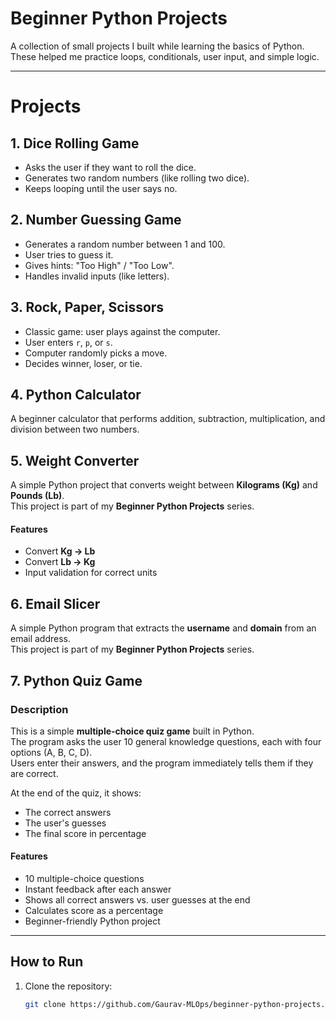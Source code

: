 # Beginner Python Projects

A collection of small projects I built while learning the basics of Python.  
These helped me practice loops, conditionals, user input, and simple logic.

---

# Projects

## 1. Dice Rolling Game
- Asks the user if they want to roll the dice.  
- Generates two random numbers (like rolling two dice).  
- Keeps looping until the user says no.  

## 2. Number Guessing Game
- Generates a random number between 1 and 100.  
- User tries to guess it.  
- Gives hints: "Too High" / "Too Low".  
- Handles invalid inputs (like letters).  

## 3. Rock, Paper, Scissors
- Classic game: user plays against the computer.  
- User enters `r`, `p`, or `s`.  
- Computer randomly picks a move.  
- Decides winner, loser, or tie.  

## 4. Python Calculator
A beginner calculator that performs addition, subtraction, multiplication, and division between two numbers.

## 5. Weight Converter

A simple Python project that converts weight between **Kilograms (Kg)** and **Pounds (Lb)**.  
This project is part of my **Beginner Python Projects** series.

#### Features
- Convert **Kg → Lb**
- Convert **Lb → Kg**
- Input validation for correct units

## 6. Email Slicer

A simple Python program that extracts the **username** and **domain** from an email address.  
This project is part of my **Beginner Python Projects** series.

## 7. Python Quiz Game  

### Description  
This is a simple **multiple-choice quiz game** built in Python.  
The program asks the user 10 general knowledge questions, each with four options (A, B, C, D).  
Users enter their answers, and the program immediately tells them if they are correct.  

At the end of the quiz, it shows:  
- The correct answers  
- The user's guesses  
- The final score in percentage  

#### Features  
- 10 multiple-choice questions  
- Instant feedback after each answer  
- Shows all correct answers vs. user guesses at the end  
- Calculates score as a percentage  
- Beginner-friendly Python project  

---

## How to Run
1. Clone the repository:
   ```bash
   git clone https://github.com/Gaurav-MLOps/beginner-python-projects.git
